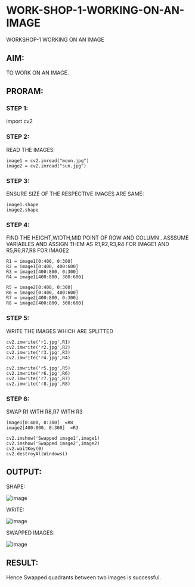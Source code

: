 # WORK-SHOP-1-WORKING-ON-AN-IMAGE
WORKSHOP-1 WORKING ON  AN IMAGE
## AIM:
TO WORK ON AN IMAGE.

## PRORAM:
### STEP 1:
import cv2
### STEP 2:
READ THE IMAGES:
```
image1 = cv2.imread("moon.jpg")
image2 = cv2.imread("sun.jpg")
```
### STEP 3:
ENSURE SIZE OF THE RESPECTIVE IMAGES ARE SAME:
```
image1.shape
image2.shape
```
### STEP 4:
FIND THE HEIGHT,WIDTH,MID POINT OF ROW AND COLUMN . ASSSUME VARIABLES AND ASSIGN THEM AS R1,R2,R3,R4 FOR IMAGE1 AND R5,R6,R7,R8 FOR IMAGE2
```
R1 = image1[0:400, 0:300]     
R2 = image1[0:400, 400:600] 
R3 = image1[400:800, 0:300] 
R4 = image1[400:800, 300:600] 

R5 = image2[0:400, 0:300]     
R6 = image2[0:400, 400:600] 
R7 = image2[400:800, 0:300] 
R8 = image2[400:800, 300:600]
```
### STEP 5:
WRITE THE IMAGES WHICH ARE SPLITTED
```
cv2.imwrite('r1.jpg',R1)
cv2.imwrite('r2.jpg',R2)
cv2.imwrite('r3.jpg',R3)
cv2.imwrite('r4.jpg',R4)

cv2.imwrite('r5.jpg',R5)
cv2.imwrite('r6.jpg',R6)
cv2.imwrite('r7.jpg',R7)
cv2.imwrite('r8.jpg',R8)
```
### STEP 6:
SWAP R1 WITH R8,R7 WITH R3
```
image1[0:400, 0:300]  =R8
image2[400:800, 0:300]  =R3

cv2.imshow('Swapped image1',image1)
cv2.imshow('Swapped image2',image2)
cv2.waitKey(0)
cv2.destroyAllWindows()
```
## OUTPUT:
SHAPE:

![image](https://github.com/user-attachments/assets/5e1d9279-1afe-481e-b747-1442a219724d)


WRITE:

![image](https://github.com/user-attachments/assets/b037cb19-2ff1-4837-bb84-c923f82c1017)

SWAPPED IMAGES:

![image](https://github.com/user-attachments/assets/93936043-98cd-4c99-9627-903b9ffff2a7)





## RESULT:
Hence Swapped quadrants between two images is successful.
